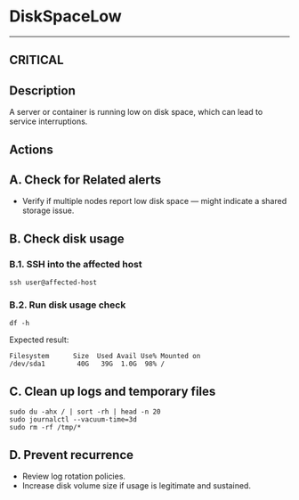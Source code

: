# DiskSpaceLow

---

## CRITICAL

## Description
A server or container is running low on disk space, which can lead to service interruptions.

## Actions

## A. Check for Related alerts

- Verify if multiple nodes report low disk space — might indicate a shared storage issue.

## B. Check disk usage

### B.1. SSH into the affected host

```
ssh user@affected-host
```

### B.2. Run disk usage check

```
df -h
```

Expected result:
```
Filesystem      Size  Used Avail Use% Mounted on
/dev/sda1        40G   39G  1.0G  98% /
```

## C. Clean up logs and temporary files

```
sudo du -ahx / | sort -rh | head -n 20
sudo journalctl --vacuum-time=3d
sudo rm -rf /tmp/*
```

## D. Prevent recurrence

- Review log rotation policies.
- Increase disk volume size if usage is legitimate and sustained.
